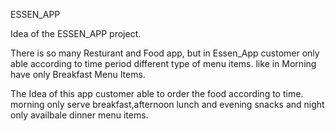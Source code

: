 ESSEN_APP

Idea of the ESSEN_APP project.

There is so many Resturant and Food app, but in Essen_App customer only able according to time period different type of menu items. like in Morning have only Breakfast Menu Items.

The Idea of this app customer able to order the food according to time. morning only serve breakfast,afternoon lunch and evening snacks and night only availbale dinner menu items.
